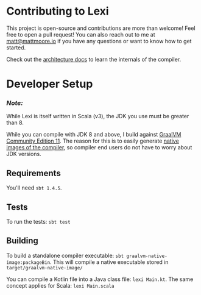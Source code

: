 # Contributing to Lexi

This project is open-source and contributions are more than welcome! Feel free to open a pull request! You can also reach out to me at matt@mattmoore.io if you have any questions or want to know how to get started.

Check out the [architecture docs](/docs/architecture) to learn the internals of the compiler.

# Developer Setup

### _Note:_

While Lexi is itself written in Scala (v3), the JDK you use must be greater than 8.

While you can compile with JDK 8 and above, I build against [GraalVM Community Edition 11](https://www.graalvm.org). The reason for this is to easily generate [native images of the compiler](https://www.graalvm.org/reference-manual/native-image/), so compiler end users do not have to worry about JDK versions.

## Requirements

You'll need `sbt 1.4.5`.

## Tests

To run the tests: `sbt test`

## Building

To build a standalone compiler executable: `sbt graalvm-native-image:packageBin`. This will compile a native executable stored in `target/graalvm-native-image/`

You can compile a Kotlin file into a Java class file: `lexi Main.kt`. The same concept applies for Scala: `lexi Main.scala`

